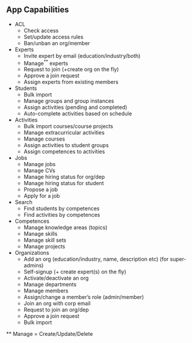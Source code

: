 


## App Capabilities

* ACL
    * Check access
    * Set/update access rules
    * Ban/unban an org/member
* Experts
    * Invite expert by email (education/industry/both)
    * Manage<sup>**</sup> experts
    * Request to join (+create org on the fly)
    * Approve a join request
    * Assign experts from existing members 
* Students
    * Bulk import 
    * Manage groups and group instances 
    * Assign activities (pending and completed)
    * Auto-complete activities based on schedule 
* Activities
    * Bulk import courses/course projects
    * Manage extracurricular activities
    * Manage courses
    * Assign activities to student groups 
    * Assign competences to activities 
* Jobs
    * Manage jobs
    * Manage CVs
    * Manage hiring status for org/dep
    * Manage hiring status for student
    * Propose a job
    * Apply for a job
* Search
    * Find students by competences
    * Find activities by competences
* Competences
    * Manage knowledge areas (topics) 
    * Manage skills
    * Manage skill sets
    * Manage projects   
* Organizations
    * Add an org (education/industry, name, description etc) (for super-admins)
    * Self-signup (+ create expert(s) on the fly)
    * Activate/deactivate an org
    * Manage departments
    * Manage members
    * Assign/change a member’s role (admin/member)
    * Join an org with corp email
    * Request to join an org/dep
    * Approve a join request
    * Bulk import

** Manage = Create/Update/Delete
